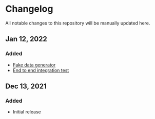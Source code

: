# Changelog

All notable changes to this repository will be manually updated here.

## Jan 12, 2022

### Added

* [Fake data generator](fake_data_generation/)
* [End to end integration test](tests/integration/)

## Dec 13, 2021

### Added

* Initial release
